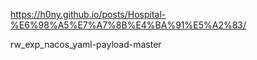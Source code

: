 
https://h0ny.github.io/posts/Hospital-%E6%98%A5%E7%A7%8B%E4%BA%91%E5%A2%83/

rw_exp_nacos_yaml-payload-master
